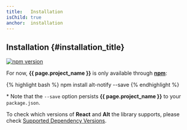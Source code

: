 ```yaml
---
title:   Installation
isChild: true
anchor:  installation
---
```


## Installation {#installation_title}

[![npm version](http://img.shields.io/npm/v/alt-notify.svg?style=flat-square)](https://npmjs.org/package/alt-notify?style=flat-square)

For now, **{{ page.project_name }}** is only available through [**npm**](https://npmsj.org):

{% highlight bash %}
npm install alt-notify --save
{% endhighlight %}

\* Note that the `--save` option persists **{{ page.project_name }}** to your `package.json`.

To check which versions of **React** and **Alt** the library supports, please check [Supported Dependency Versions](#supported-dependency-versions).
